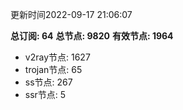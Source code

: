 更新时间2022-09-17 21:06:07

**总订阅: 64**
**总节点: 9820**
**有效节点: 1964**
- v2ray节点: 1627
- trojan节点: 65
- ss节点: 267
- ssr节点: 5
